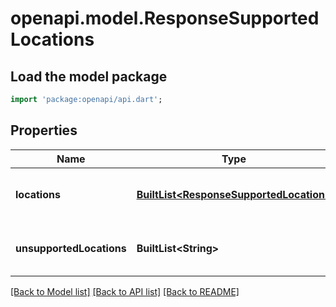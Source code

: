 # openapi.model.ResponseSupportedLocations

## Load the model package
```dart
import 'package:openapi/api.dart';
```

## Properties
Name | Type | Description | Notes
------------ | ------------- | ------------- | -------------
**locations** | [**BuiltList&lt;ResponseSupportedLocation&gt;**](ResponseSupportedLocation.md) |  | [default to const []]
**unsupportedLocations** | **BuiltList&lt;String&gt;** |  | [default to const []]

[[Back to Model list]](../README.md#documentation-for-models) [[Back to API list]](../README.md#documentation-for-api-endpoints) [[Back to README]](../README.md)


